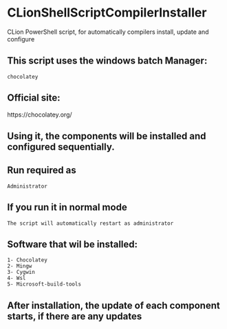 # CLionShellScriptCompilerInstaller
CLion PowerShell script, for automatically compilers install, update and configure 

<h2>This script uses the windows batch Manager:</h2>
<code>chocolatey</code>
<h2>Official site:</h2>
https://chocolatey.org/
<h2>Using it, the components will be installed and configured sequentially.</h2>
<h2>Run required as</h2>
<code>Administrator</code> 
<h2>If you run it in normal mode</h2>
<code>The script will automatically restart as administrator</code>
<h2>Software that wil be installed:</h2>
<code>1- Chocolatey</code><br>
<code>2- Mingw</code><br>
<code>3- Cygwin</code><br>
<code>4- Wsl</code><br>
<code>5- Microsoft-build-tools</code>
<h2>After installation, the update of each component starts, if there are any updates</h2>
